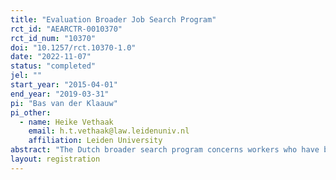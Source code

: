 ```yaml
---
title: "Evaluation Broader Job Search Program"
rct_id: "AEARCTR-0010370"
rct_id_num: "10370"
doi: "10.1257/rct.10370-1.0"
date: "2022-11-07"
status: "completed"
jel: ""
start_year: "2015-04-01"
end_year: "2019-03-31"
pi: "Bas van der Klaauw"
pi_other:
  - name: Heike Vethaak
    email: h.t.vethaak@law.leidenuniv.nl
    affiliation: Leiden University
abstract: "The Dutch broader search program concerns workers who have been collecting unemployment insurance (UI) for six month. A random subsample of these UI recipients are invited for a mandatory caseworker meeting that focuses on job search strategies. If the caseworker believes that the UI recipients is searching too narrow, the UI recipients can receive a broader search task. The task should be completed before the next caseworker meeting and involves that the UI recipients should apply to a broader set of vacancies. "
layout: registration
---
```


